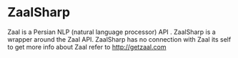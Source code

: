 # ZaalSharp
Zaal is a Persian NLP (natural language processor) API . ZaalSharp is a wrapper around the Zaal API. ZaalSharp has no connection with Zaal its self
to get more info about Zaal refer to http://getzaal.com
